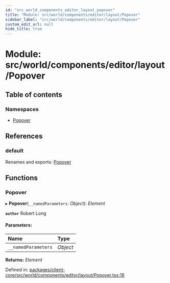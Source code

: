 ```yaml
---
id: "src_world_components_editor_layout_popover"
title: "Module: src/world/components/editor/layout/Popover"
sidebar_label: "src/world/components/editor/layout/Popover"
custom_edit_url: null
hide_title: true
---
```


# Module: src/world/components/editor/layout/Popover

## Table of contents

### Namespaces

- [Popover](src_world_components_editor_layout_popover.popover.md)

## References

### default

Renames and exports: [Popover](src_world_components_editor_layout_popover.md#popover)

## Functions

### Popover

▸ **Popover**(`__namedParameters`: *Object*): *Element*

**`author`** Robert Long

#### Parameters:

Name | Type |
:------ | :------ |
`__namedParameters` | *Object* |

**Returns:** *Element*

Defined in: [packages/client-core/src/world/components/editor/layout/Popover.tsx:18](https://github.com/xr3ngine/xr3ngine/blob/65dfcf39a/packages/client-core/src/world/components/editor/layout/Popover.tsx#L18)
